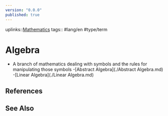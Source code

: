 ```yaml
---
version: "0.0.0"
published: true
---
```

uplinks::[Mathematics](./Mathematics.md)
tags:: #lang/en #type/term
# Algebra
- A branch of mathematics dealing with symbols and the rules for manipulating those symbols
	-[Abstract Algebra](./Abstract Algebra.md)
	-[Linear Algebra](./Linear Algebra.md)
## References

## See Also
